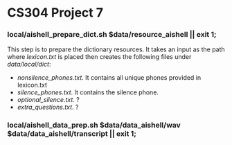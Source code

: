 # CS304 Project 7

### local/aishell_prepare_dict.sh $data/resource_aishell || exit 1;
This step is to prepare the dictionary resources. It takes an input as the path where *lexicon.txt* is placed then creates the following files under *data/local/dict*:
* *nonsilence_phones.txt*. It contains all unique phones provided in lexicon.txt
* *silence_phones.txt*. It contains the silence phone. 
* *optional_silence.txt*. ?
* *extra_questions.txt*. ?

### local/aishell_data_prep.sh $data/data_aishell/wav \$data/data_aishell/transcript || exit 1;
